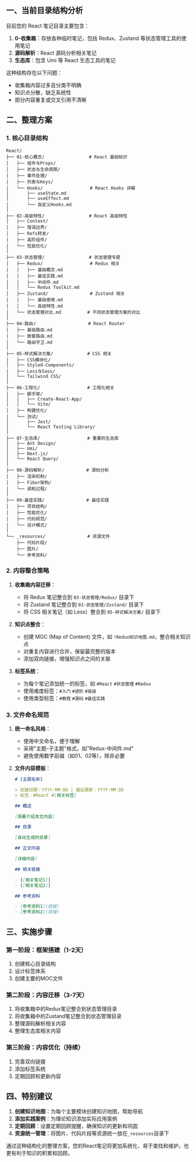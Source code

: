 ## 一、当前目录结构分析

目前您的 React 笔记目录主要包含：

1. **0-收集箱**：存放各种临时笔记，包括 Redux、Zustand 等状态管理工具的使用笔记
2. **源码解析**：React 源码分析相关笔记
3. **生态库**：包含 Umi 等 React 生态工具的笔记

这种结构存在以下问题：
- 收集箱内容过多且分类不明确
- 知识点分散，缺乏系统性
- 部分内容重复或交叉引用不清晰

## 二、整理方案

### 1. 核心目录结构

```
React/
├── 01-核心概念/                 # React 基础知识
│   ├── 组件与Props/
│   ├── 状态与生命周期/
│   ├── 事件处理/
│   ├── 列表与Keys/
│   └── Hooks/                  # React Hooks 详解
│       ├── useState.md
│       ├── useEffect.md
│       └── 自定义Hooks.md
│
├── 02-高级特性/                 # React 高级特性
│   ├── Context/
│   ├── 错误边界/
│   ├── Refs转发/
│   ├── 高阶组件/
│   └── 性能优化/
│
├── 03-状态管理/                 # 状态管理专题
│   ├── Redux/                  # Redux 相关
│   │   ├── 基础概念.md
│   │   ├── 最佳实践.md
│   │   ├── 中间件.md
│   │   └── Redux Toolkit.md
│   ├── Zustand/                # Zustand 相关
│   │   ├── 基础使用.md
│   │   └── 高级特性.md
│   └── 状态管理对比.md          # 不同状态管理方案的对比
│
├── 04-路由/                    # React Router
│   ├── 基础路由.md
│   ├── 嵌套路由.md
│   └── 路由守卫.md
│
├── 05-样式解决方案/             # CSS 相关
│   ├── CSS模块化/
│   ├── Styled-Components/
│   ├── Less与Sass/
│   └── Tailwind CSS/
│
├── 06-工程化/                  # 工程化相关
│   ├── 脚手架/
│   │   ├── Create-React-App/
│   │   └── Vite/
│   ├── 构建优化/
│   └── 测试/
│       ├── Jest/
│       └── React Testing Library/
│
├── 07-生态库/                  # 重要的生态库
│   ├── Ant Design/
│   ├── Umi/
│   ├── Next.js/
│   └── React Query/
│
├── 08-源码解析/                # 源码分析
│   ├── 渲染机制/
│   ├── Fiber架构/
│   └── 调和过程/
│
├── 09-最佳实践/                # 最佳实践
│   ├── 项目结构/
│   ├── 性能优化/
│   ├── 代码规范/
│   └── 设计模式/
│
└── _resources/                # 资源文件
    ├── 代码片段/
    ├── 图片/
    └── 参考资料/
```

### 2. 内容整合策略

1. **收集箱内容迁移**：
   - 将 Redux 笔记整合到 `03-状态管理/Redux/` 目录下
   - 将 Zustand 笔记整合到 `03-状态管理/Zustand/` 目录下
   - 将 CSS 相关笔记（如 Less）整合到 `05-样式解决方案/` 目录下

2. **知识点整合**：
   - 创建 MOC (Map of Content) 文件，如 `!Redux知识地图.md`，整合相关知识点
   - 对重复内容进行合并，保留最完整的版本
   - 添加双向链接，增强知识点之间的关联

3. **标签系统**：
   - 为每个笔记添加统一的标签，如 `#React` `#状态管理` `#Redux`
   - 使用难度标签：`#入门` `#进阶` `#高级`
   - 使用类型标签：`#教程` `#源码` `#最佳实践`

### 3. 文件命名规范

1. **统一命名风格**：
   - 使用中文命名，便于理解
   - 采用"主题-子主题"格式，如"Redux-中间件.md"
   - 避免使用数字前缀（如01、02等），除非必要

2. **文件内容模板**：
   ```markdown
   # [主题名称]
   
   > 创建日期：YYYY-MM-DD | 最后更新：YYYY-MM-DD
   > 标签：#React #[相关标签]
   
   ## 概述
   
   [简要介绍本文内容]
   
   ## 目录
   
   [自动生成的目录]
   
   ## 正文内容
   
   [详细内容]
   
   ## 相关链接
   
   - [[相关笔记1]]
   - [[相关笔记2]]
   
   ## 参考资料
   
   - [参考资料1](链接)
   - [参考资料2](链接)
   ```

## 三、实施步骤

### 第一阶段：框架搭建（1-2天）

1. 创建核心目录结构
2. 设计标签体系
3. 创建主要的MOC文件

### 第二阶段：内容迁移（3-7天）

1. 将收集箱中的Redux笔记整合到状态管理目录
2. 将收集箱中的Zustand笔记整合到状态管理目录
3. 整理源码解析相关内容
4. 整理生态库相关内容

### 第三阶段：内容优化（持续）

1. 完善双向链接
2. 添加标签系统
3. 定期回顾和更新内容

## 四、特别建议

1. **创建知识地图**：为每个主要模块创建知识地图，帮助导航
2. **添加实践案例**：为理论知识添加实际应用案例
3. **定期回顾**：设置定期回顾提醒，确保知识的更新和巩固
4. **资源统一管理**：将图片、代码片段等资源统一放在`_resources`目录下

通过这种结构化的整理方案，您的React笔记将更加系统化、易于查找和维护，也更有利于知识的积累和回顾。

        